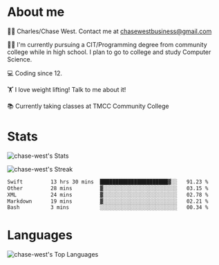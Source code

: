 # About me
🙋‍♂️ Charles/Chase West. Contact me at chasewestbusiness@gmail.com

👨‍🎓 I'm currently pursuing a CIT/Programming degree from community college
while in high school. I plan to go to college and study Computer Science. 

💻 Coding since 12.

🏋️ I love weight lifting! Talk to me about it! 

📚 Currently taking classes at TMCC Community College 

# Stats 

![chase-west's Stats](https://github-readme-stats.vercel.app/api?username=chase-west&theme=prussian&show_icons=true&hide_border=false&count_private=true)


![chase-west's Streak](https://github-readme-streak-stats.herokuapp.com/?user=chase-west&theme=prussian&hide_border=false)

<!--START_SECTION:waka-->

```txt
Swift         13 hrs 30 mins  ██████████████████████▓░░   91.23 %
Other         28 mins         ▓░░░░░░░░░░░░░░░░░░░░░░░░   03.15 %
XML           24 mins         ▓░░░░░░░░░░░░░░░░░░░░░░░░   02.78 %
Markdown      19 mins         ▓░░░░░░░░░░░░░░░░░░░░░░░░   02.21 %
Bash          3 mins          ░░░░░░░░░░░░░░░░░░░░░░░░░   00.34 %
```

<!--END_SECTION:waka-->


# Languages 
![chase-west's Top Languages](https://github-readme-stats.vercel.app/api/top-langs/?username=chase-west&theme=prussian&show_icons=true&hide_border=false&layout=compact)


